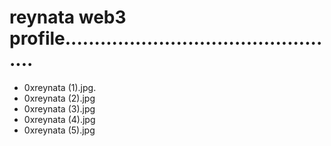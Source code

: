 # reynata web3 profile................................................
- 0xreynata (1).jpg.
- 0xreynata (2).jpg
- 0xreynata (3).jpg
- 0xreynata (4).jpg
- 0xreynata (5).jpg
